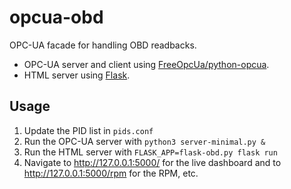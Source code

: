 # opcua-obd
OPC-UA facade for handling OBD readbacks.
* OPC-UA server and client using [FreeOpcUa/python-opcua](https://github.com/FreeOpcUa/python-opcua).
* HTML server using [Flask](http://flask.pocoo.org/).

## Usage
1. Update the PID list in `pids.conf`
1. Run the OPC-UA server with `python3 server-minimal.py &`
1. Run the HTML server with `FLASK_APP=flask-obd.py flask run`
1. Navigate to http://127.0.0.1:5000/ for the live dashboard and to http://127.0.0.1:5000/rpm for the RPM, etc.
